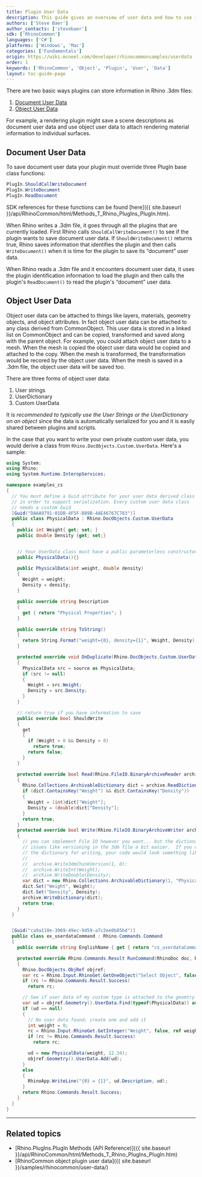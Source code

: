 ```yaml
---
title: Plugin User Data
description: This guide gives an overview of user data and how to use it with RhinoCommon.
authors: ['Steve Baer']
author_contacts: ['stevebaer']
sdk: ['RhinoCommon']
languages: ['C#']
platforms: ['Windows', 'Mac']
categories: ['Fundamentals']
origin: https://wiki.mcneel.com/developer/rhinocommonsamples/userdata
order: 1
keywords: ['RhinoCommon', 'Object', 'Plugin', 'User', 'Data']
layout: toc-guide-page
---
```


 
There are two basic ways plugins can store information in Rhino .3dm files:

1. [Document User Data](#document-user-data)
1. [Object User Data](#object-user-data)

For example, a rendering plugin might save a scene descriptions as document user data and use object user data to attach rendering material information to individual surfaces.

## Document User Data

To save document user data your plugin must override three PlugIn base class functions:

```cs
PlugIn.ShouldCallWriteDocument
PlugIn.WriteDocument
PlugIn.ReadDocument
```

SDK references for these functions can be found [here]({{ site.baseurl }}/api/RhinoCommon/html/Methods_T_Rhino_PlugIns_PlugIn.htm).

When Rhino writes a .3dm file, it goes through all the plugins that are currently loaded. First Rhino calls `ShouldCallWriteDocument()` to see if the plugin wants to save document user data.  If `ShouldWriteDocument()` returns true, Rhino saves information that identifies the plugin and then calls `WriteDocument()` when it is time for the plugin to save its “document” user data.

When Rhino reads a .3dm file and it encounters document user data, it uses the plugin identification information to load the plugin and then calls the plugin's `ReadDocument()` to read the plugin's “document” user data.

## Object User Data

Object user data can be attached to things like layers, materials, geometry objects, and object attributes. In fact object user data can be attached to any class derived from CommonObject. This user data is stored in a linked list on CommonObject and can be copied, transformed and saved along with the parent object. For example, you could attach object user data to a mesh. When the mesh is copied the object user data would be copied and attached to the copy. When the mesh is transformed, the transformation would be recored by the object user data. When the mesh is saved in a .3dm file, the object user data will be saved too.

There are three forms of object user data:

1. User strings
1. UserDictionary
1. Custom UserData

It is *recommended to typically use the User Strings or the UserDictionary on an object* since the data is automatically serialized for you and it is easily shared between plugins and scripts.

In the case that you want to write your own private custom user data, you would derive a class from `Rhino.DocObjects.Custom.UserData`. Here's a sample:

```cs
using System;
using Rhino;
using System.Runtime.InteropServices;

namespace examples_cs
{
  // You must define a Guid attribute for your user data derived class
  // in order to support serialization. Every custom user data class
  // needs a custom Guid
  [Guid("DAAA9791-01DB-4F5F-B89B-4AE46767C783")]
  public class PhysicalData : Rhino.DocObjects.Custom.UserData
  {
    public int Weight{ get; set; }
    public double Density {get; set;}


    // Your UserData class must have a public parameterless constructor
    public PhysicalData(){}

    public PhysicalData(int weight, double density)
    {
      Weight = weight;
      Density = density;
    }

    public override string Description
    {
      get { return "Physical Properties"; }
    }

    public override string ToString()
    {
      return String.Format("weight={0}, density={1}", Weight, Density);
    }

    protected override void OnDuplicate(Rhino.DocObjects.Custom.UserData source)
    {
      PhysicalData src = source as PhysicalData;
      if (src != null)
      {
        Weight = src.Weight;
        Density = src.Density;
      }
    }

    // return true if you have information to save
    public override bool ShouldWrite
    {
      get
      {
        if (Weight > 0 && Density > 0)
          return true;
        return false;
      }
    }

    protected override bool Read(Rhino.FileIO.BinaryArchiveReader archive)
    {
      Rhino.Collections.ArchivableDictionary dict = archive.ReadDictionary();
      if (dict.ContainsKey("Weight") && dict.ContainsKey("Density"))
      {
        Weight = (int)dict["Weight"];
        Density = (double)dict["Density"];
      }
      return true;
    }
    protected override bool Write(Rhino.FileIO.BinaryArchiveWriter archive)
    {
      // you can implement File IO however you want... but the dictionary class makes
      // issues like versioning in the 3dm file a bit easier.  If you didn't want to use
      // the dictionary for writing, your code would look something like.
      //
      //  archive.Write3dmChunkVersion(1, 0);
      //  archive.WriteInt(Weight);
      //  archive.WriteDouble(Density);
      var dict = new Rhino.Collections.ArchivableDictionary(1, "Physical");
      dict.Set("Weight", Weight);
      dict.Set("Density", Density);
      archive.WriteDictionary(dict);
      return true;
    }
  }


  [Guid("ca9a110e-3969-49ec-9d59-a7c2ee0b85bd")]
  public class ex_userdataCommand : Rhino.Commands.Command
  {
    public override string EnglishName { get { return "cs_userdataCommand"; } }

    protected override Rhino.Commands.Result RunCommand(RhinoDoc doc, Rhino.Commands.RunMode mode)
    {
      Rhino.DocObjects.ObjRef objref;
      var rc = Rhino.Input.RhinoGet.GetOneObject("Select Object", false, Rhino.DocObjects.ObjectType.AnyObject, out objref);
      if (rc != Rhino.Commands.Result.Success)
        return rc;

      // See if user data of my custom type is attached to the geomtry
      var ud = objref.Geometry().UserData.Find(typeof(PhysicalData)) as PhysicalData;
      if (ud == null)
      {
        // No user data found; create one and add it
        int weight = 0;
        rc = Rhino.Input.RhinoGet.GetInteger("Weight", false, ref weight);
        if (rc != Rhino.Commands.Result.Success)
          return rc;

        ud = new PhysicalData(weight, 12.34);
        objref.Geometry().UserData.Add(ud);
      }
      else
      {
        RhinoApp.WriteLine("{0} = {1}", ud.Description, ud);
      }
      return Rhino.Commands.Result.Success;
    }
  }
}
```

---

## Related topics

- [Rhino.PlugIns.PlugIn Methods (API Reference)]({{ site.baseurl }}/api/RhinoCommon/html/Methods_T_Rhino_PlugIns_PlugIn.htm)
- [RhinoCommon object plugin user data]({{ site.baseurl }}/samples/rhinocommon/user-data/)
